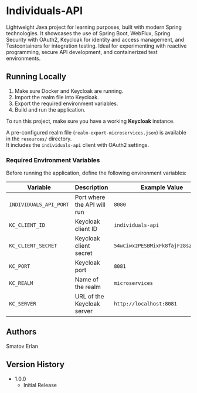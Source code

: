 # Individuals-API

Lightweight Java project for learning purposes, built with modern Spring technologies.
It showcases the use of Spring Boot, WebFlux, Spring Security with OAuth2, Keycloak for identity and access management, and Testcontainers for integration testing.
Ideal for experimenting with reactive programming, secure API development, and containerized test environments.

## Running Locally

1. Make sure Docker and Keycloak are running.
2. Import the realm file into Keycloak.
3. Export the required environment variables.
4. Build and run the application.

To run this project, make sure you have a working **Keycloak** instance.

A pre-configured realm file (`realm-export-microservices.json`) is available in the `resources/` directory.  
It includes the `individuals-api` client with OAuth2 settings.

### Required Environment Variables

Before running the application, define the following environment variables:

| Variable              | Description                                | Example Value                                  |
|-----------------------|--------------------------------------------|------------------------------------------------|
| `INDIVIDUALS_API_PORT`| Port where the API will run                | `8080`                                         |
| `KC_CLIENT_ID`        | Keycloak client ID                         | `individuals-api`                              |
| `KC_CLIENT_SECRET`    | Keycloak client secret                     | `54wCiwxzPESBMixFk8fajFz8sZkSSL6b`             |
| `KC_PORT`             | Keycloak port                              | `8081`                                         |
| `KC_REALM`            | Name of the realm                          | `microservices`                                |
| `KC_SERVER`           | URL of the Keycloak server                 | `http://localhost:8081`                        |

## Authors
Smatov Erlan

## Version History

* 1.0.0
    * Initial Release
